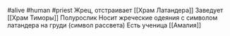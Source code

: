 #alive #human #priest
Жрец, отстраивает [[Храм Латандера]]
Заведует [[Храм Тиморы]]
Полурослик
Носит жреческие одеяния с символом латандера на груди (символ рассвета)
Есть ученица [[Амалия]]

